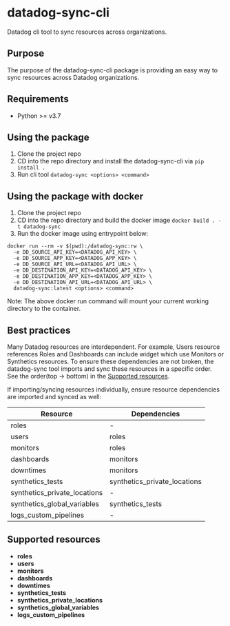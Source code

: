 # datadog-sync-cli
Datadog cli tool to sync resources across organizations.

## Purpose

The purpose of the datadog-sync-cli package is providing an easy way to sync resources across Datadog organizations.

## Requirements

- Python >= v3.7

## Using the package

1) Clone the project repo
2) CD into the repo directory and install the datadog-sync-cli via `pip install .`
3) Run cli tool `datadog-sync <options> <command>`

## Using the package with docker
1) Clone the project repo
2) CD into the repo directory and build the docker image `docker build . -t datadog-sync`
3) Run the docker image using entrypoint below:
```
docker run --rm -v $(pwd):/datadog-sync:rw \
  -e DD_SOURCE_API_KEY=<DATADOG_API_KEY> \
  -e DD_SOURCE_APP_KEY=<DATADOG_APP_KEY> \
  -e DD_SOURCE_API_URL=<DATADOG_API_URL> \
  -e DD_DESTINATION_API_KEY=<DATADOG_API_KEY> \
  -e DD_DESTINATION_APP_KEY=<DATADOG_APP_KEY> \
  -e DD_DESTINATION_API_URL=<DATADOG_API_URL> \
  datadog-sync:latest <options> <command>
```
Note: The above docker run command will mount your current working directory to the container.

## Best practices

Many Datadog resources are interdependent. For example, Users resource references Roles and Dashboards can include widget which use Monitors or Synthetics resources. To ensure these dependencies are not broken, the datadog-sync tool imports and sync these resources in a specific order. See the order(top -> bottom) in the [Supported resources](#supported-resources).

If importing/syncing resources individually, ensure resource dependencies are imported and synced as well:

Resource                      | Dependencies
---                           | ---
roles                         | -
users                         | roles
monitors                      | roles
dashboards                    | monitors
downtimes                     | monitors
synthetics_tests              | synthetics_private_locations
synthetics_private_locations  | -
synthetics_global_variables   | synthetics_tests
logs_custom_pipelines         | -

## Supported resources

- **roles**
- **users**
- **monitors**
- **dashboards**
- **downtimes**
- **synthetics_tests**
- **synthetics_private_locations**
- **synthetics_global_variables**
- **logs_custom_pipelines**
